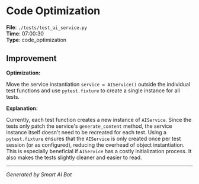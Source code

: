 # Code Optimization

**File**: `./tests/test_ai_service.py`  
**Time**: 07:00:30  
**Type**: code_optimization

## Improvement

**Optimization:**

Move the service instantiation `service = AIService()` outside the individual test functions and use `pytest.fixture` to create a single instance for all tests.

**Explanation:**

Currently, each test function creates a new instance of `AIService`.  Since the tests only patch the service's `generate_content` method, the service instance itself doesn't need to be recreated for each test.  Using a `pytest.fixture` ensures that the `AIService` is only created once per test session (or as configured), reducing the overhead of object instantiation.  This is especially beneficial if `AIService` has a costly initialization process.  It also makes the tests slightly cleaner and easier to read.

---
*Generated by Smart AI Bot*

